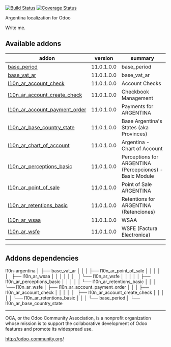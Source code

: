 [![Build Status](https://travis-ci.org/OCA/l10n-argentina.svg?branch=11.0)](https://travis-ci.org/OCA/l10n-argentina)
[![Coverage Status](https://coveralls.io/repos/OCA/l10n-argentina/badge.png?branch=11.0)](https://coveralls.io/r/OCA/l10n-argentina?branch=11.0)

Argentina localization for Odoo

Write me. 

[//]: # (addons)

Available addons                     
----------------
addon | version | summary            
--- | --- | ---                                                                                                                                       
[base_period](base_period/) | 11.0.1.0.0 | base_period
[base_vat_ar](base_vat_ar/) | 11.0.1.0.0 | base_vat_ar
[l10n_ar_account_check](l10n_ar_account_check/) | 11.0.1.0.0 | Account Checks
[l10n_ar_account_create_check](l10n_ar_account_create_check/) | 11.0.1.0.0 | Checkbook Management
[l10n_ar_account_payment_order](l10n_ar_account_payment_order/) | 11.0.1.0.0 | Payments for ARGENTINA
[l10n_ar_base_country_state](l10n_ar_base_country_state/) | 11.0.1.0.0 | Base Argentina's States (aka Provinces)
[l10n_ar_chart_of_account](l10n_ar_chart_of_account/) | 11.0.1.0.0 | Argentina - Chart of Account
[l10n_ar_perceptions_basic](l10n_ar_perceptions_basic/) | 11.0.1.0.0 | Perceptions for ARGENTINA (Percepciones) - Basic Module
[l10n_ar_point_of_sale](l10n_ar_point_of_sale/) | 11.0.1.0.0 | Point of Sale ARGENTINA
[l10n_ar_retentions_basic](l10n_ar_retentions_basic/) | 11.0.1.0.0 | Retentions for ARGENTINA (Retenciones)
[l10n_ar_wsaa](l10n_ar_wsaa/) | 11.0.1.0.0 | WSAA
[l10n_ar_wsfe](l10n_ar_wsfe/) | 11.0.1.0.0 | WSFE (Factura Electronica)

[//]: # (end addons)

----

Addons dependencies
----------------

l10n-argentina
    │
    ├──  base_vat_ar
    │        │
    │        ├── l10n_ar_point_of_sale
    │        │       │
    │        │       ├── l10n_ar_wsaa
    │        │       │    │
    │        │       │    └── l10n_ar_wsfe
    │        │       │
    │        │       ├── l10n_ar_perceptions_basic
    │        │       │
    │        │       └── l10n_ar_retentions_basic
    │        │
    │        └── l10n_ar_wsfe
    │
    ├──  l10n_ar_account_payment_order
    │        │
    │        ├── l10n_ar_account_check
    │        │   │
    │        │   ├── l10n_ar_account_create_check
    │        │   │
    │        │   └── l10n_ar_retentions_basic
    │        │
    │        └── base_period
    │
    └──  l10n_ar_base_country_state

----

OCA, or the Odoo Community Association, is a nonprofit organization whose 
mission is to support the collaborative development of Odoo features and 
promote its widespread use.

http://odoo-community.org/

